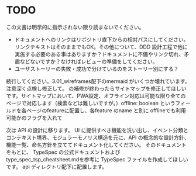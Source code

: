 # TODO

この文書は明示的に指示されない限り読まないでください。

- ドキュメントへのリンクはリポジトリ直下からの相対パスにしてください。リンクテキストはそのままでもOK。その他について、DDD 設計工程で他に実施する必要のある事はありますか？ドキュメントに不備やリンク切れ、矛盾などないですか？なければレビューの準備をしてください。
- ユーザストーリーの失敗・成功で分けているのをストーリー別にする？

続行してください。3.01_wireframes配下のmermaid がいくつか壊れています。注意深く点検し修正して。
の補修が終わったらサイトマップを修正してほしいです。サイトマップにおいて、PWA設定、オフライン対応は可能な限り全てのページで対応します（検索などは難しいですが。）offline: boolean というフィールドを各ページのfeatureに配置し、各feature のname と別に offlineでも利用可能かのフラグを入れて

次は API の設計に移ります。 UI に提供すべき機能を洗い出し、イベント分類とコンテキスト境界、モジュラーモノリス構造を元に、API の概念的な設計方針、機能一覧、命名方針を立ててドキュメント化してください。
そのドキュメントをもとに、 TypeSpec の公式ドキュメントおよびtype_spec_tsp_cheatsheet.mdを参考に TypeSpec ファイルを作成してほしいです。 api ディレクトリ配下に配置します。
